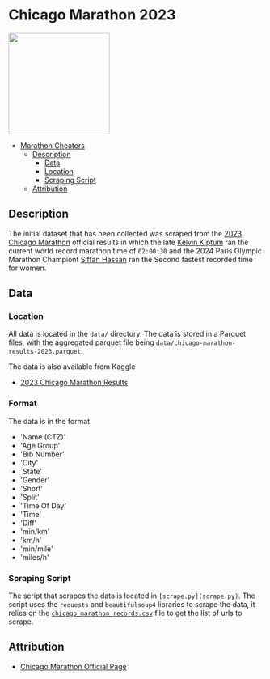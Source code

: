 # Chicago Marathon 2023 

<img float="right;" src="https://external-content.duckduckgo.com/iu/?u=https%3A%2F%2Fstaticg.sportskeeda.com%2Feditor%2F2023%2F10%2Fc0968-16968168204928-1920.jpg&f=1&nofb=1&ipt=e54d610e2a5f2370314d40077ec824f2f6c9dd6145030e9d7d3e03da016613e8&ipo=images" width="200">

<!--toc:start-->
- [Marathon Cheaters](#marathon-cheaters)
    - [Description](#description)
        - [Data](#data)
        - [Location](#location)
        - [Scraping Script](#scraping-script)
    - [Attribution](#attribution)
<!--toc:end-->

## Description 

The initial dataset that has been collected was scraped from the [2023 Chicago
Marathon](https://results.chicagomarathon.com/2023) official results in which
the late [Kelvin Kiptum](https://en.wikipedia.org/wiki/Kelvin_Kiptum) ran the
current world record marathon time of `02:00:30` and 
the 2024 Paris Olympic Marathon Championt [Siffan Hassan](https://en.wikipedia.org/wiki/Sifan_Hassan) ran the
Second fastest recorded time for women.

## Data 

### Location

All data is located in the `data/` directory. The data is stored in a Parquet files, 
with the aggregated parquet file being `data/chicago-marathon-results-2023.parquet`.

The data is also available from Kaggle  

- [2023 Chicago Marathon Results](https://www.kaggle.com/datasets/gabrieldennis/2023-chicago-marathon-results/data)

### Format 

The data is in the format 
 - 'Name (CTZ)' 
 - 'Age Group'
 - 'Bib Number' 
 - 'City' 
 - `State'
 - 'Gender' 
 - 'Short'
 - 'Split'
 - 'Time Of Day'
 - 'Time'
 - 'Diff'
 - 'min/km'
 - 'km/h'
 - 'min/mile'
 - 'miles/h'

### Scraping Script 

The script that scrapes the data is located in `[scrape.py](scrape.py)`. The
script uses the `requests` and `beautifulsoup4` libraries to scrape the data,
it relies on the [`chicago_marathon_records.csv`](chicago_marathon_records.csv)
file to get the list of urls to scrape.


## Attribution

- [Chicago Marathon Official Page](https://results.chicagomarathon.com/2023)
